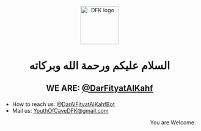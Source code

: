 <p align="center">
  <img width="100" src="https://user-images.githubusercontent.com/99977010/154752890-77cb06a4-a6e0-48d0-a765-6e5b321cfcf1.png" alt="DFK logo">
</p>

<h1 align="center">السلام عليكم ورحمة الله وبركاته
</p></h1>

## <p align="center">WE ARE: [@DarFityatAlKahf](https://t.me/DarAlFityah) 

- How to reach us: [@DarAlFityatAlKahfBot](https://t.me/DarAlFityahAlKahfBot)
- Mail us: [YouthOfCaveDFK@gmail.com](mailto:johndoe@fakeemail.com) <p align="right">You are Welcome.



  
  
 <!---
DarFityatAlKahf/DarFityatAlKahf is a ✨ special ✨ repository because its `README.md` (this file) appears on your GitHub profile.
You can click the Preview link to take a look at your changes.
---> 

